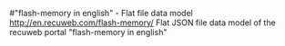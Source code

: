#"flash-memory in english" - Flat file data model
http://en.recuweb.com/flash-memory/
Flat JSON file data model of the recuweb portal "flash-memory in english"
